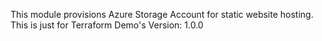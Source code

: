This module provisions Azure Storage Account for static website hosting.
This is just for Terraform Demo's
Version: 1.0.0
